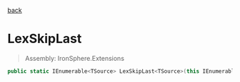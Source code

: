 ﻿

[back](/IronSphere.Extensions/types/LinqExtensions)

# LexSkipLast

> Assembly: IronSphere.Extensions

```csharp
public static IEnumerable<TSource> LexSkipLast<TSource>(this IEnumerable<TSource> source, int count);
```



 